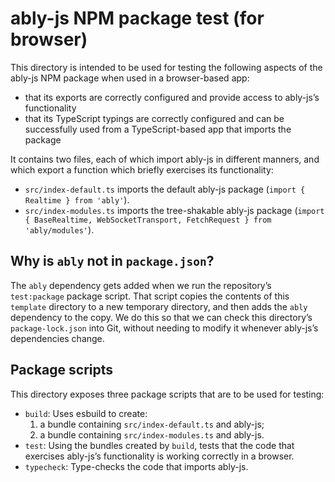 # ably-js NPM package test (for browser)

This directory is intended to be used for testing the following aspects of the ably-js NPM package when used in a browser-based app:

- that its exports are correctly configured and provide access to ably-js’s functionality
- that its TypeScript typings are correctly configured and can be successfully used from a TypeScript-based app that imports the package

It contains two files, each of which import ably-js in different manners, and which export a function which briefly exercises its functionality:

- `src/index-default.ts` imports the default ably-js package (`import { Realtime } from 'ably'`).
- `src/index-modules.ts` imports the tree-shakable ably-js package (`import { BaseRealtime, WebSocketTransport, FetchRequest } from 'ably/modules'`).

## Why is `ably` not in `package.json`?

The `ably` dependency gets added when we run the repository’s `test:package` package script. That script copies the contents of this `template` directory to a new temporary directory, and then adds the `ably` dependency to the copy. We do this so that we can check this directory’s `package-lock.json` into Git, without needing to modify it whenever ably-js’s dependencies change.

## Package scripts

This directory exposes three package scripts that are to be used for testing:

- `build`: Uses esbuild to create:
  1.  a bundle containing `src/index-default.ts` and ably-js;
  2.  a bundle containing `src/index-modules.ts` and ably-js.
- `test`: Using the bundles created by `build`, tests that the code that exercises ably-js’s functionality is working correctly in a browser.
- `typecheck`: Type-checks the code that imports ably-js.
